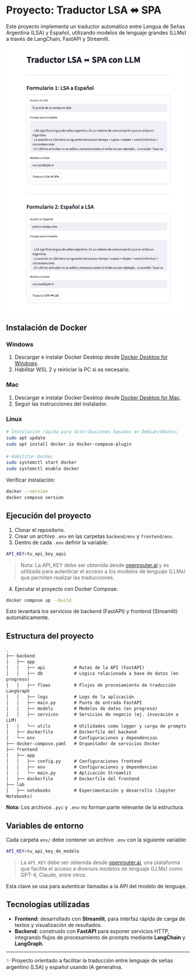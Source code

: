 # Proyecto: Traductor LSA ⬌️ SPA

Este proyecto implementa un traductor automático entre Lengua de Señas Argentina (LSA) y Español, utilizando modelos de lenguaje grandes (LLMs) a través de LangChain, FastAPI y Streamlit.

![Interfaz del Traductor LSA ⬌️ SPA](./img/UI.jpg)

## Instalación de Docker

### Windows
1. Descargar e instalar Docker Desktop desde [Docker Desktop for Windows](https://www.docker.com/products/docker-desktop/).
2. Habilitar WSL 2 y reiniciar la PC si es necesario.

### Mac
1. Descargar e instalar Docker Desktop desde [Docker Desktop for Mac](https://www.docker.com/products/docker-desktop/).
2. Seguir las instrucciones del instalador.

### Linux
```bash
# Instalación rápida para distribuciones basadas en Debian/Ubuntu:
sudo apt update
sudo apt install docker.io docker-compose-plugin

# Habilitar Docker
sudo systemctl start docker
sudo systemctl enable docker
```

Verificar instalación:
```bash
docker --version
docker compose version
```


## Ejecución del proyecto

1. Clonar el repositorio.
2. Crear un archivo `.env` en las carpetas `backend/env` y `frontend/env`.
3. Dentro de cada `.env` definir la variable:

```bash
API_KEY=tu_api_key_aqui
```

> Nota: La API_KEY debe ser obtenida desde [openrouter.ai](https://openrouter.ai/) y es utilizada para autenticar el acceso a los modelos de lenguaje (LLMs) que permiten realizar las traducciones.

4. Ejecutar el proyecto con Docker Compose:

```bash
docker compose up --build
```

Esto levantará los servicios de backend (FastAPI) y frontend (Streamlit) automáticamente.


## Estructura del proyecto

```
.
├── backend
│   ├── app
│   │   ├── api           # Rutas de la API (FastAPI)
│   │   ├── db            # Lógica relacionada a base de datos (en progreso)
│   │   ├── flows         # Flujos de procesamiento de traducción LangGraph
│   │   ├── logs          # Logs de la aplicación
│   │   ├── main.py       # Punto de entrada FastAPI
│   │   ├── models        # Modelos de datos (en progreso)
│   │   ├── services      # Servicios de negocio (ej. invocación a LLM)
│   │   └── utils         # Utilidades como logger y carga de prompts
│   ├── dockerfile        # Dockerfile del backend
│   └── env               # Configuraciones y dependencias
├── docker-compose.yaml   # Orquestador de servicios Docker
├── frontend
│   ├── app
│   │   ├── config.py     # Configuraciones frontend
│   │   ├── env           # Configuraciones y dependencias
│   │   └── main.py       # Aplicación Streamlit
│   ├── dockerfile        # Dockerfile del frontend
├── lab
│   ├── notebooks         # Experimentación y desarrollo (Jupyter Notebooks)
```

**Nota:** Los archivos `.pyc` y `.env` no forman parte relevante de la estructura.


## Variables de entorno

Cada carpeta `env/` debe contener un archivo `.env` con la siguiente variable:

```bash
API_KEY=tu_api_key_de_modelo
```

> La `API_KEY` debe ser obtenida desde [openrouter.ai](https://openrouter.ai/), una plataforma que facilita el acceso a diversos modelos de lenguaje (LLMs) como GPT-4, Claude, entre otros.

Esta clave se usa para autenticar llamadas a la API del modelo de lenguaje.


## Tecnologías utilizadas

- **Frontend:** desarrollado con **Streamlit**, para interfaz rápida de carga de textos y visualización de resultados.
- **Backend:** construido con **FastAPI** para exponer servicios HTTP, integrando flujos de procesamiento de prompts mediante **LangChain** y **LangGraph**.

---

✨ Proyecto orientado a facilitar la traducción entre lenguaje de señas argentino (LSA) y español usando IA generativa.